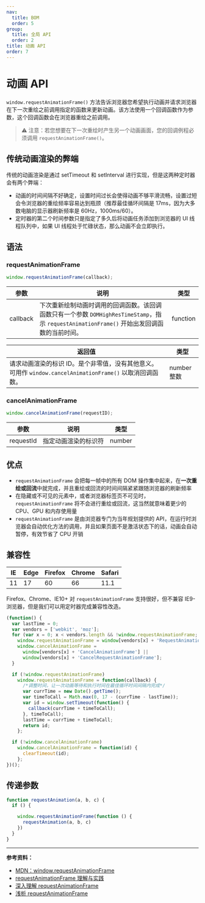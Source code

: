 ```yaml
---
nav:
  title: BOM
  order: 5
group:
  title: 全局 API
  order: 2
title: 动画 API
order: 7
---
```


# 动画 API

`window.requestAnimationFrame()` 方法告诉浏览器您希望执行动画并请求浏览器在下一次重绘之前调用指定的函数来更新动画。该方法使用一个回调函数作为参数，这个回调函数会在浏览器重绘之前调用。

> ⚠️ 注意：若您想要在下一次重绘时产生另一个动画画面，您的回调例程必须调用 `requestAnimationFrame()`。

## 传统动画渲染的弊端

传统的动画渲染是通过 setTimeout 和 setInterval 进行实现，但是这两种定时器会有两个弊端：

- 动画的时间间隔不好确定，设置时间过长会使得动画不够平滑流畅，设置过短会令浏览器的重绘频率容易达到瓶颈（推荐最佳循环间隔是 17ms，因为大多数电脑的显示器刷新频率是 60Hz，1000ms/60）。
- 定时器的第二个时间参数只是指定了多久后将动画任务添加到浏览器的 UI 线程队列中，如果 UI 线程处于忙碌状态，那么动画不会立即执行。

## 语法

### requestAnimationFrame

```js
window.requestAnimationFrame(callback);
```

| 参数     | 说明                                                                                                                                        | 类型     |
| -------- | ------------------------------------------------------------------------------------------------------------------------------------------- | -------- |
| callback | 下次重新绘制动画时调用的回调函数。该回调函数只有一个参数 `DOMHighResTimeStamp`，指示 `requestAnimationFrame()` 开始出发回调函数的当前时间。 | function |

| 返回值                                                                                                   | 类型        |
| -------------------------------------------------------------------------------------------------------- | ----------- |
| 请求动画渲染的标识 ID。是个非零值，没有其他意义。可用作 `window.cancelAnimationFrame()` 以取消回调函数。 | number 整数 |

### cancelAnimationFrame

```js
window.cancelAnimationFrame(requestID);
```

| 参数      | 说明                 | 类型   |
| --------- | -------------------- | ------ |
| requestId | 指定动画渲染的标识符 | number |

## 优点

- `requestAnimationFrame` 会把每一帧中的所有 DOM 操作集中起来，在**一次重绘或回流**中就完成，并且重绘或回流的时间间隔紧紧跟随浏览器的刷新频率
- 在隐藏或不可见的元素中，或者浏览器标签页不可见时，`requestAnimationFrame` 将不会进行重绘或回流，这当然就意味着更少的 CPU、GPU 和内存使用量
- `requestAnimationFrame` 是由浏览器专门为当年规划提供的 API，在运行时浏览器会自动优化方法的调用，并且如果页面不是激活状态下的话，动画会自动暂停，有效节省了 CPU 开销

## 兼容性

| IE  | Edge | Firefox | Chrome | Safari |
| --- | ---- | ------- | ------ | ------ |
| 11  | 17   | 60      | 66     | 11.1   |

Firefox、Chrome、IE10+ 对 `requestAnimationFrame` 支持很好，但不兼容 IE9- 浏览器，但是我们可以用定时器完成兼容性改造。

```js
(function() {
  var lastTime = 0;
  var vendors = ['webkit', 'moz'];
  for (var x = 0; x < vendors.length && !window.requestAnimationFrame; ++x) {
    window.requestAnimationFrame = window[vendors[x] + 'RequestAnimationFrame'];
    window.cancelAnimationFrame =
      window[vendors[x] + 'CancelAnimationFrame'] ||
      window[vendors[x] + 'CancelRequestAnimationFrame'];
  }

  if (!window.requestAnimationFrame)
    window.requestAnimationFrame = function(callback) {
      /*调整时间，让一次动画等待和执行时间在最佳循环时间间隔内完成*/
      var currTime = new Date().getTime();
      var timeToCall = Math.max(0, 17 - (currTime - lastTime));
      var id = window.setTimeout(function() {
        callback(currTime + timeToCall);
      }, timeToCall);
      lastTime = currTime + timeToCall;
      return id;
    };

  if (!window.cancelAnimationFrame)
    window.cancelAnimationFrame = function(id) {
      clearTimeout(id);
    };
})();
```

## 传递参数

```js
function requestAnimation(a, b, c) {
  if () {

    window.requestAnimationFrame(function () {
      requestAnimation(a, b, c)
    })
  }
}
```

---

**参考资料：**

- [MDN：window.requestAnimationFrame](https://developer.mozilla.org/zh-CN/docs/Web/API/Window/requestAnimationFrame)
- [requestAnimationFrame 理解与实践](https://juejin.im/entry/5ae844ec518825673a205855)
- [深入理解 requestAnimationFrame](http://web.jobbole.com/91578/)
- [浅析 requestAnimationFrame](http://web.jobbole.com/90625/)
